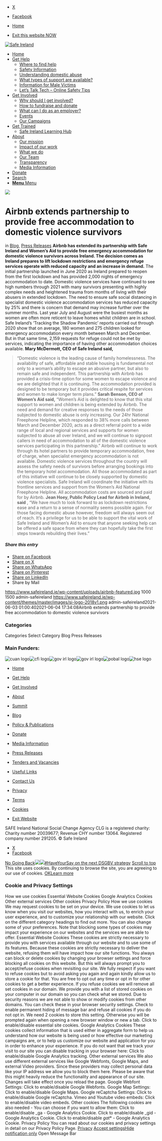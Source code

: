   * [X](https://twitter.com/SAFEIreland "X")
  * [Facebook](https://www.facebook.com/safe.ireland "Facebook")


  * [Home](https://www.safeireland.ie/)
  * [Exit this website NOW](https://www.google.ie/)


[![Safe Ireland](https://www.safeireland.ie/wp-content/themes/master/images/si-logo-2018v1.png)](https://www.safeireland.ie/)
  * [Home](https://www.safeireland.ie/)
  * [Get Help](https://www.safeireland.ie/get-help/)
    * [Where to find help](https://www.safeireland.ie/get-help/where-to-find-help/)
    * [Safety Information](https://www.safeireland.ie/get-help/safety-information/)
    * [Understanding domestic abuse](https://www.safeireland.ie/get-help/understanding-domestic-abuse/)
    * [What types of support are available?](https://www.safeireland.ie/get-help/what-types-of-support-are-available/)
    * [Information for Male Victims](https://www.safeireland.ie/get-help/information-for-male-victims/)
    * [Let’s Talk Tech – Online Safety Tips](https://www.safeireland.ie/lets-talk-tech-online-safety-tips/)
  * [Get Involved](https://www.safeireland.ie/get-involved/)
    * [Why should I get involved?](https://www.safeireland.ie/get-involved/why-should-i-get-involved/)
    * [How to fundraise and donate](https://www.safeireland.ie/get-involved/how-to-fundraise-and-donate/)
    * [What can I do as an employer?](https://www.safeireland.ie/get-involved/what-can-i-do-as-an-employer/)
    * [Events](https://www.safeireland.ie/get-involved/events/)
    * [Our Campaigns](https://www.safeireland.ie/get-involved/our-campaigns/)
  * [Get Trained](https://www.safeireland.ie/airbnb-extends-partnership-to-provide-free-accommodation-to-domestic-violence-survivors/)
    * [Safe Ireland Learning Hub](https://www.safeireland.ie/safe-ireland-learning-hub/)
  * [About](https://www.safeireland.ie/about/)
    * [Our mission](https://www.safeireland.ie/about/our-mission/)
    * [Impact of our work](https://www.safeireland.ie/about/impact-of-our-work/)
    * [What we do](https://www.safeireland.ie/about/what-we-do/)
    * [Our Team](https://www.safeireland.ie/about/our-team/)
    * [Transparency](https://www.safeireland.ie/about/transparency/)
    * [Media Information](https://www.safeireland.ie/about/media-information/)
  * [Donate](https://www.safeireland.ie/get-involved/how-to-fundraise-and-donate/)
  * [Search](https://www.safeireland.ie/airbnb-extends-partnership-to-provide-free-accommodation-to-domestic-violence-survivors/?s=)
  * [ **Menu** Menu ](https://www.safeireland.ie/airbnb-extends-partnership-to-provide-free-accommodation-to-domestic-violence-survivors/)


[![](https://www.safeireland.ie/wp-content/uploads/airbnb-featured-845x500.jpg)](https://www.safeireland.ie/wp-content/uploads/airbnb-featured-1030x687.jpg "airbnb-featured")
# Airbnb extends partnership to provide free accommodation to domestic violence survivors
in [Blog](https://www.safeireland.ie/category/blog/), [Press Releases](https://www.safeireland.ie/category/press-releases/)
**Airbnb has extended its partnership with Safe Ireland and Women’s Aid to provide free emergency accommodation for domestic violence survivors across Ireland. The decision comes as Ireland prepares to lift lockdown restrictions and emergency refuge services operate with reduced capacity and an increase in demand.**
The initial partnership launched in June 2020 as Ireland prepared to reopen from the first lockdown and has provided 2,000 nights of emergency accommodation to date.
Domestic violence services have continued to see high numbers through 2021 with many survivors presenting with highly complex needs and heightened trauma from months of living with their abusers in extended lockdown.
The need to ensure safe social distancing in specialist domestic violence accommodation services has reduced capacity by 25% and there is concern that demand may increase further over the summer months. Last year July and August were the busiest months as women are often more reticent to leave homes whilst children are in school.
Safe Ireland’s ‘Tracking the Shadow Pandemic’ reports carried out through 2020 show that on average, 180 women and 275 children looked for emergency accommodation every month between March and December. But in that same time, 2,159 requests for refuge could not be met by services, indicating the importance of having other accommodation choices available.
**Mary McDermott, CEO of Safe Ireland said,**
> “Domestic violence is the leading cause of family homelessness. The availability of safe, affordable and stable housing is fundamental not only to a woman’s ability to escape an abusive partner, but also to remain safe and independent. This partnership with Airbnb has provided a crisis-time option for some women to escape violence and we are delighted that it is continuing. The accommodation provided is designed to be temporary but it provides critical respite for services and women to make longer term plans.”
**Sarah Benson, CEO of Women’s Aid said,**
> “Women’s Aid is delighted to know that this vital support to women and children is being extended by Airbnb. The need and demand for creative responses to the needs of those subjected to domestic abuse is only increasing. Our 24hr National Freephone Helpline, which responded to 38% more calls between March and December 2020, acts as a direct referral point to a wide range of local and regional services and supports for women subjected to abuse all over Ireland, and we will continue to signpost callers in need of accommodation to all of the domestic violence services participating in this partnership.”
Airbnb will continue to work through its hotel partners to provide temporary accommodation, free of charge, when specialist emergency accommodation is not available. Domestic violence services throughout the country will assess the safety needs of survivors before arranging bookings into the temporary hotel accommodation.
All those accommodated as part of this initiative will continue to be closely supported by domestic violence specialists. Safe Ireland will coordinate the initiative with its frontline services and support from the Women’s Aid National Freephone Helpline. All accommodation costs are sourced and paid for by Airbnb.
**Jean Hoey, Public Policy Lead for Airbnb in Ireland, said** ,
> “We have much to look forward to as lockdown restrictions ease and a return to a sense of normality seems possible again. For those facing domestic abuse however, freedom will always seem out of reach. It’s a privilege for us to be able to support the vital work of Safe Ireland and Women’s Aid to ensure that anyone seeking help can be offered a safe space from where they can hopefully take the first steps towards rebuilding their lives.”
##### Share this entry
  * [Share on Facebook](https://www.facebook.com/sharer.php?u=https://www.safeireland.ie/airbnb-extends-partnership-to-provide-free-accommodation-to-domestic-violence-survivors/&t=Airbnb%20extends%20partnership%20to%20provide%20free%20accommodation%20to%20domestic%20violence%20survivors)
  * [Share on X](https://twitter.com/share?text=Airbnb%20extends%20partnership%20to%20provide%20free%20accommodation%20to%20domestic%20violence%20survivors&url=https://www.safeireland.ie/?p=8460)
  * [Share on WhatsApp](https://api.whatsapp.com/send?text=https://www.safeireland.ie/airbnb-extends-partnership-to-provide-free-accommodation-to-domestic-violence-survivors/)
  * [Share on Pinterest](https://pinterest.com/pin/create/button/?url=https%3A%2F%2Fwww.safeireland.ie%2Fairbnb-extends-partnership-to-provide-free-accommodation-to-domestic-violence-survivors%2F&description=Airbnb%20extends%20partnership%20to%20provide%20free%20accommodation%20to%20domestic%20violence%20survivors&media=https%3A%2F%2Fwww.safeireland.ie%2Fwp-content%2Fuploads%2Fairbnb-featured-705x470.jpg)
  * [Share on LinkedIn](https://linkedin.com/shareArticle?mini=true&title=Airbnb%20extends%20partnership%20to%20provide%20free%20accommodation%20to%20domestic%20violence%20survivors&url=https://www.safeireland.ie/airbnb-extends-partnership-to-provide-free-accommodation-to-domestic-violence-survivors/)
  * Share by Mail


https://www.safeireland.ie/wp-content/uploads/airbnb-featured.jpg 1000 1500 admin-safeireland https://www.safeireland.ie/wp-content/themes/master/images/si-logo-2018v1.png admin-safeireland2021-06-03 01:00:402021-06-04 17:34:08Airbnb extends partnership to provide free accommodation to domestic violence survivors
### Categories
Categories Select Category Blog Press Releases
### Main Funders:
![cuan logo](https://www.safeireland.ie/wp-content/uploads/logo-cuan.png)![cfi logo](https://www.safeireland.ie/wp-content/uploads/logo-cfi.png)![gov irl logo](https://www.safeireland.ie/wp-content/uploads/logo-goi2.png)![gov irl logo](https://www.safeireland.ie/wp-content/uploads/logo-doj.png)![pobal logo](https://www.safeireland.ie/wp-content/uploads/logo-pobal.png)![hse logo](https://www.safeireland.ie/wp-content/uploads/logo-hse.png)
  * [Home](https://www.safeireland.ie/)
  * [Get Help](https://www.safeireland.ie/get-help/)
  * [Get Involved](https://www.safeireland.ie/get-involved/)
  * [About](https://www.safeireland.ie/about/)
  * [Summit](https://www.safeireland.ie/?page_id=3620)
  * [Blog](https://www.safeireland.ie/blog/)


  * [Policy & Publications](https://www.safeireland.ie/policy-publications/)
  * [Donate](https://www.safeireland.ie/get-involved/how-to-fundraise-and-donate/)
  * [Media Information](https://www.safeireland.ie/about/media-information/)
  * [Press Releases](https://www.safeireland.ie/about/media-information/press-releases/)
  * [Tenders and Vacancies](https://www.safeireland.ie/tenders-and-vacancies/)
  * [Useful Links](https://www.safeireland.ie/links/)


  * [Contact Us](https://www.safeireland.ie/contact-us/)
  * [Privacy](https://www.safeireland.ie/privacy/)
  * [Terms](https://www.safeireland.ie/terms/)
  * [Cookies](https://www.safeireland.ie/cookies/)
  * [Exit Website](https://www.google.ie)


SAFE Ireland National Social Change Agency CLG is a registered charity: Charity number 20039677; Revenue CHY number 13064. Registered company number 291205.
© Safe Ireland 
  * [X](https://twitter.com/SAFEIreland "X")
  * [Facebook](https://www.facebook.com/safe.ireland "Facebook")


[No Going Back![](https://www.safeireland.ie/wp-content/uploads/no-going-back-featured-80x80.jpg)](https://www.safeireland.ie/no-going-back/)[![](https://www.safeireland.ie/wp-content/uploads/have-your-say-featured-80x80.jpg)#HaveYourSay on the next DSGBV strategy](https://www.safeireland.ie/haveyoursay-on-the-next-dsgbv-strategy/)
[Scroll to top](https://www.safeireland.ie/airbnb-extends-partnership-to-provide-free-accommodation-to-domestic-violence-survivors/#top "Scroll to top")
This site uses cookies. By continuing to browse the site, you are agreeing to our use of cookies.
[OK](https://www.safeireland.ie/airbnb-extends-partnership-to-provide-free-accommodation-to-domestic-violence-survivors/)[Learn more](https://www.safeireland.ie/airbnb-extends-partnership-to-provide-free-accommodation-to-domestic-violence-survivors/)
### Cookie and Privacy Settings
How we use cookies
Essential Website Cookies
Google Analytics Cookies
Other external services
Other cookies
Privacy Policy
How we use cookies
We may request cookies to be set on your device. We use cookies to let us know when you visit our websites, how you interact with us, to enrich your user experience, and to customize your relationship with our website. 
Click on the different category headings to find out more. You can also change some of your preferences. Note that blocking some types of cookies may impact your experience on our websites and the services we are able to offer.
Essential Website Cookies
These cookies are strictly necessary to provide you with services available through our website and to use some of its features.
Because these cookies are strictly necessary to deliver the website, refusing them will have impact how our site functions. You always can block or delete cookies by changing your browser settings and force blocking all cookies on this website. But this will always prompt you to accept/refuse cookies when revisiting our site.
We fully respect if you want to refuse cookies but to avoid asking you again and again kindly allow us to store a cookie for that. You are free to opt out any time or opt in for other cookies to get a better experience. If you refuse cookies we will remove all set cookies in our domain.
We provide you with a list of stored cookies on your computer in our domain so you can check what we stored. Due to security reasons we are not able to show or modify cookies from other domains. You can check these in your browser security settings.
Check to enable permanent hiding of message bar and refuse all cookies if you do not opt in. We need 2 cookies to store this setting. Otherwise you will be prompted again when opening a new browser window or new a tab.
Click to enable/disable essential site cookies.
Google Analytics Cookies
These cookies collect information that is used either in aggregate form to help us understand how our website is being used or how effective our marketing campaigns are, or to help us customize our website and application for you in order to enhance your experience.
If you do not want that we track your visit to our site you can disable tracking in your browser here:
Click to enable/disable Google Analytics tracking.
Other external services
We also use different external services like Google Webfonts, Google Maps, and external Video providers. Since these providers may collect personal data like your IP address we allow you to block them here. Please be aware that this might heavily reduce the functionality and appearance of our site. Changes will take effect once you reload the page.
Google Webfont Settings:
Click to enable/disable Google Webfonts.
Google Map Settings:
Click to enable/disable Google Maps.
Google reCaptcha Settings:
Click to enable/disable Google reCaptcha.
Vimeo and Youtube video embeds:
Click to enable/disable video embeds.
Other cookies
The following cookies are also needed - You can choose if you want to allow them:
Click to enable/disable _ga - Google Analytics Cookie.
Click to enable/disable _gid - Google Analytics Cookie.
Click to enable/disable _gat_* - Google Analytics Cookie.
Privacy Policy
You can read about our cookies and privacy settings in detail on our Privacy Policy Page. 
[Privacy](https://www.safeireland.ie/privacy/)
[Accept settings](https://www.safeireland.ie/airbnb-extends-partnership-to-provide-free-accommodation-to-domestic-violence-survivors/ "Allow to use cookies, you always can modify used cookies and services")[Hide notification only](https://www.safeireland.ie/airbnb-extends-partnership-to-provide-free-accommodation-to-domestic-violence-survivors/ "Do not allow to use cookies or services - some functionality on our site might not work as expected.")
Open Message Bar

